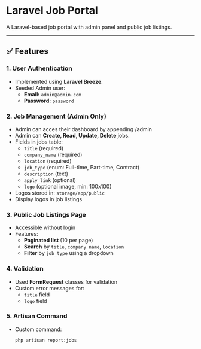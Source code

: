 
# Laravel Job Portal

A Laravel-based job portal with admin panel and public job listings.

---

## ✅ Features

### 1. User Authentication

- Implemented using **Laravel Breeze**.
- Seeded Admin user:
  - **Email:** `admin@admin.com`
  - **Password:** `password`

### 2. Job Management (Admin Only)
- Admin can acces their dashboard by appending /admin
- Admin can **Create, Read, Update, Delete** jobs.
- Fields in jobs table:
  - `title` (required)
  - `company_name` (required)
  - `location` (required)
  - `job_type` (enum: Full-time, Part-time, Contract)
  - `description` (text)
  - `apply_link` (optional)
  - `logo` (optional image, min: 100x100)
- Logos stored in: `storage/app/public`
- Display logos in job listings

### 3. Public Job Listings Page

- Accessible without login
- Features:
  - **Paginated list** (10 per page)
  - **Search** by `title`, `company name`, `location`
  - **Filter** by `job_type` using a dropdown

### 4. Validation

- Used **FormRequest** classes for validation
- Custom error messages for:
  - `title` field
  - `logo` field

### 5. Artisan Command

- Custom command:
  ```bash
  php artisan report:jobs
